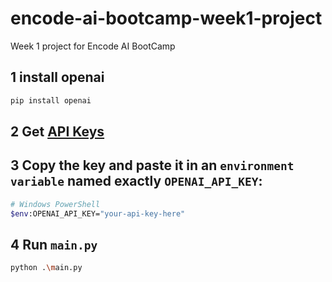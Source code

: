 # encode-ai-bootcamp-week1-project
Week 1 project for Encode AI BootCamp
## 1 install openai

```bash
pip install openai
```

## 2 Get [API Keys](https://platform.openai.com/api-keys)  

## 3 Copy the key and paste it in an `environment variable` named exactly `OPENAI_API_KEY`:  
```bash
# Windows PowerShell
$env:OPENAI_API_KEY="your-api-key-here"
```

## 4 Run `main.py`
```bash
python .\main.py
```
